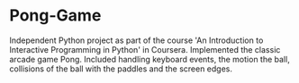 # Pong-Game

Independent Python project as part of the course 'An Introduction to Interactive Programming in Python' in Coursera. Implemented the classic arcade game Pong. Included handling keyboard events, the motion the ball, collisions of the ball with the paddles and the screen edges.
